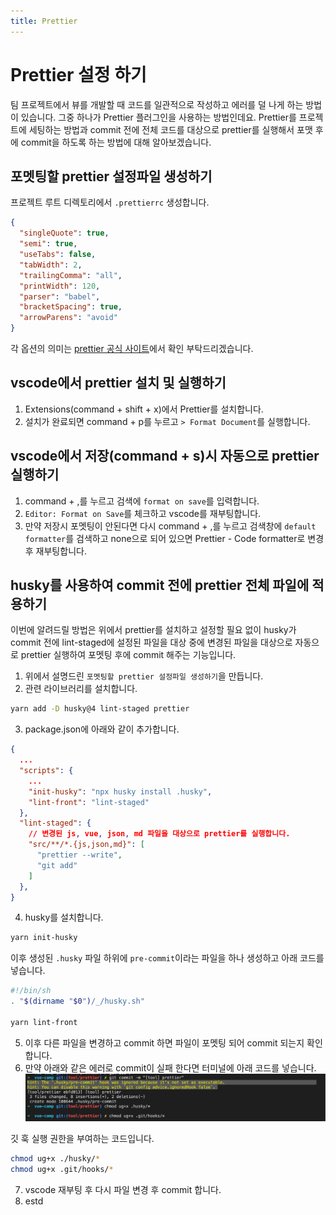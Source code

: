 ```yaml
---
title: Prettier
---
```


# Prettier 설정 하기

팀 프로젝트에서 뷰를 개발할 때 코드를 일관적으로 작성하고 에러를 덜 나게 하는 방법이 있습니다.
그중 하나가 Prettier 플러그인을 사용하는 방법인데요.
Prettier를 프로젝트에 세팅하는 방법과 commit 전에 전체 코드를 대상으로 prettier를 실행해서 포맷 후에 commit을 하도록 하는 방법에 대해 알아보겠습니다.

## 포멧팅할 prettier 설정파일 생성하기

프로젝트 루트 디렉토리에서 `.prettierrc` 생성합니다.

```json
{
  "singleQuote": true,
  "semi": true,
  "useTabs": false,
  "tabWidth": 2,
  "trailingComma": "all",
  "printWidth": 120,
  "parser": "babel",
  "bracketSpacing": true,
  "arrowParens": "avoid"
}

```
각 옵션의 의미는 [prettier 공식 사이트](https://prettier.io/docs/en/options.html)에서 확인 부탁드리겠습니다.

## vscode에서 prettier 설치 및 실행하기

1. Extensions(command + shift + x)에서 Prettier를 설치합니다.
2. 설치가 완료되면 command + p를 누르고 `> Format Document`를 실행합니다.

## vscode에서 저장(command + s)시 자동으로 prettier 실행하기
1. command + ,를 누르고 검색에 `format on save`를 입력합니다.
2. `Editor: Format on Save`를 체크하고 vscode를 재부팅합니다.
3. 만약 저장시 포멧팅이 안된다면 다시 command + ,를 누르고 검색창에 `default formatter`를 검색하고 none으로 되어 있으면 Prettier - Code formatter로 변경 후 재부팅합니다.

## husky를 사용하여 commit 전에 prettier 전체 파일에 적용하기

이번에 알려드릴 방법은 위에서 prettier를 설치하고 설정할 필요 없이 husky가 commit 전에 lint-staged에 설정된 파일을 대상 중에 변경된 파일을 대상으로 자동으로 prettier 실행하여 포멧팅 후에 commit 해주는 기능입니다.

1. 위에서 설명드린 `포멧팅할 prettier 설정파일 생성하기`을 만듭니다.
2. 관련 라이브러리를 설치합니다.

```sh
yarn add -D husky@4 lint-staged prettier
```

3. package.json에 아래와 같이 추가합니다.

```json
{
  ...
  "scripts": {
    ...
    "init-husky": "npx husky install .husky",
    "lint-front": "lint-staged"
  },
  "lint-staged": {
    // 변경된 js, vue, json, md 파일을 대상으로 prettier를 실행합니다.
    "src/**/*.{js,json,md}": [
      "prettier --write",
      "git add"
    ]
  },
}

```

4. husky를 설치합니다.

```bash
yarn init-husky
```

이후 생성된 `.husky` 파일 하위에 `pre-commit`이라는 파일을 하나 생성하고 아래 코드를 넣습니다.

```bash
#!/bin/sh
. "$(dirname "$0")/_/husky.sh"

yarn lint-front

```

5. 이후 다른 파일을 변경하고 commit 하면 파일이 포멧팅 되어 commit 되는지 확인합니다.
6. 만약 아래와 같은 에러로 commit이 실패 한다면 터미널에 아래 코드를 넣습니다.
![husky 에러](./img/husky-prettier-error.png)

깃 훅 실행 권한을 부여하는 코드입니다.

```sh
chmod ug+x ./husky/*
chmod ug+x .git/hooks/*
```

7. vscode 재부팅 후 다시 파일 변경 후 commit 합니다.
8. estd